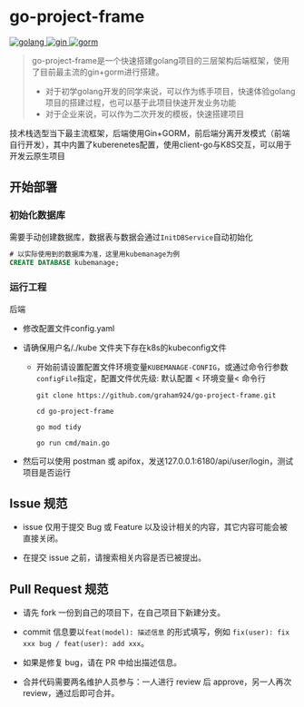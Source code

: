 # go-project-frame
<p >
  <a href="https://golang.google.cn/">
    <img src="https://img.shields.io/badge/Golang-1.19-green.svg" alt="golang">
  </a>
  <a href="https://gin-gonic.com/">
    <img src="https://img.shields.io/badge/Gin-1.8.1-red.svg" alt="gin">
  </a>
  <a href="https://gorm.io/">
    <img src="https://img.shields.io/badge/Gorm-1.25.5-orange.svg" alt="gorm">
  </a>
</p>

> go-project-frame是一个快速搭建golang项目的三层架构后端框架，使用了目前最主流的gin+gorm进行搭建。
> - 对于初学golang开发的同学来说，可以作为练手项目，快速体验golang项目的搭建过程，也可以基于此项目快速开发业务功能
> - 对于企业来说，可以作为二次开发的模板，快速搭建项目

技术栈选型当下最主流框架，后端使用Gin+GORM，前后端分离开发模式（前端自行开发），其中内置了kuberenetes配置，使用client-go与K8S交互，可以用于开发云原生项目

## 开始部署
### 初始化数据库
需要手动创建数据库，数据表与数据会通过`InitDBService`自动初始化

```sql
# 以实际使用到的数据库为准，这里用kubemanage为例
CREATE DATABASE kubemanage;
```
### 运行工程
后端
- 修改配置文件config.yaml

- 请确保用户名/./kube  文件夹下存在k8s的kubeconfig文件

  - 开始前请设置配置文件环境变量`KUBEMANAGE-CONFIG`，或通过命令行参数`configFile`指定，配置文件优先级: 默认配置 < 环境变量< 命令行

    ``` shell
    git clone https://github.com/graham924/go-project-frame.git
    
    cd go-project-frame
    
    go mod tidy
    
    go run cmd/main.go
    ```
- 然后可以使用 postman 或 apifox，发送127.0.0.1:6180/api/user/login，测试项目是否运行

## Issue 规范
- issue 仅用于提交 Bug 或 Feature 以及设计相关的内容，其它内容可能会被直接关闭。

- 在提交 issue 之前，请搜索相关内容是否已被提出。

## Pull Request 规范
- 请先 fork 一份到自己的项目下，在自己项目下新建分支。

- commit 信息要以`feat(model): 描述信息` 的形式填写，例如 `fix(user): fix xxx bug / feat(user): add xxx`。

- 如果是修复 bug，请在 PR 中给出描述信息。

- 合并代码需要两名维护人员参与：一人进行 review 后 approve，另一人再次 review，通过后即可合并。
